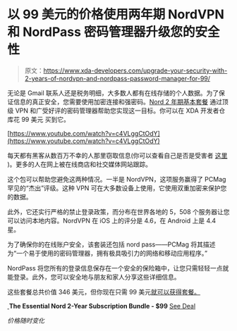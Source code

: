 # 以 99 美元的价格使用两年期 NordVPN 和 NordPass 密码管理器升级您的安全性

> 原文：<https://www.xda-developers.com/upgrade-your-security-with-2-years-of-nordvpn-and-nordpass-password-manager-for-99/>

无论是 Gmail 联系人还是税务明细，大多数人都有在线存储的个人数据。为了保证信息的真正安全，您需要使用加密连接和强密码。[Nord 2 年期基本套餐](https://depot.xda-developers.com/sales/the-essential-nord-2-year-subscription-bundle?utm_source=xda-developers.com&utm_medium=referral&utm_campaign=the-essential-nord-2-year-subscription-bundle&utm_term=scsf-447398&utm_content=a0x1P000004YiSWQA0&scsonar=1) 通过顶级 VPN 和广受好评的密码管理器帮助您实现这一目标。你可以在 XDA 开发者仓库花 99 美元 买到它。

[https://www.youtube.com/watch?v=c4VLggCtOdY](https://www.youtube.com/watch?v=c4VLggCtOdY)

每天都有黑客从数百万不幸的人那里窃取信息(你可以查看自己是否是受害者 [这里](https://haveibeenpwned.com/) )。更多的人在网上被在线商店和社交媒体网站跟踪。

这个包可以帮助您避免这两种情况。一半是 NordVPN，这项服务赢得了 PCMag 罕见的“杰出”评级。这种 VPN 可在大多数设备上使用，它使用双重加密来保护您的数据。

此外，它还实行严格的禁止登录政策，而分布在世界各地的 5，508 个服务器让您可以访问本地内容。NordVPN 在 iOS 上的评分是 4.6，在 Android 上是 4.4 星。

为了确保你的在线账户安全，该套装还包括 nord pass——PCMag 将其描述为“一个易于使用的密码管理器，拥有极具吸引力的网络和移动应用程序。”

NordPass 将您所有的登录信息保存在一个安全的保险箱中，让您只需轻轻一点就能登录。此外，您可以安全地与朋友和家人分享这些详细信息。

这些套餐总共价值 346 美元，但你现在只需 99 美元[就可以获得套餐。](https://depot.xda-developers.com/sales/the-essential-nord-2-year-subscription-bundle?utm_source=xda-developers.com&utm_medium=referral&utm_campaign=the-essential-nord-2-year-subscription-bundle&utm_term=scsf-447398&utm_content=a0x1P000004YiSWQA0&scsonar=1)

[ ](https://depot.xda-developers.com/sales/the-essential-nord-2-year-subscription-bundle?utm_source=xda-developers.com&utm_medium=referral-cta&utm_campaign=the-essential-nord-2-year-subscription-bundle&utm_term=scsf-447398&utm_content=a0x1P000004YiSWQA0&scsonar=1)**The Essential Nord 2-Year Subscription Bundle - $99** [See Deal](https://depot.xda-developers.com/sales/the-essential-nord-2-year-subscription-bundle?utm_source=xda-developers.com&utm_medium=referral-cta&utm_campaign=the-essential-nord-2-year-subscription-bundle&utm_term=scsf-447398&utm_content=a0x1P000004YiSWQA0&scsonar=1)

*价格随时变化*